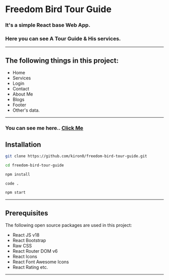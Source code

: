 # Freedom Bird Tour Guide

### It's a simple React base Web App.
### Here you can see A Tour Guide & His services.
----
## The following things in this project:

* Home
* Services
* Login
* Contact
* About Me
* Blogs
* Footer
* Other's data.
----
### You can see me here.. [Click Me](https://freedom-bird-tour-guide.web.app/)

## Installation

```bash
git clone https://github.com/kiron0/freedom-bird-tour-guide.git
```

```bash
cd freedom-bird-tour-guide
```

```bash
npm install
```

```bash
code .
```

```bash
npm start
```
----
## Prerequisites

The following open source packages are used in this project:
* React JS v18
* React Bootstrap
* Raw CSS
* React Router DOM v6
* React Icons
* React Font Awesome Icons
* React Rating etc.

----